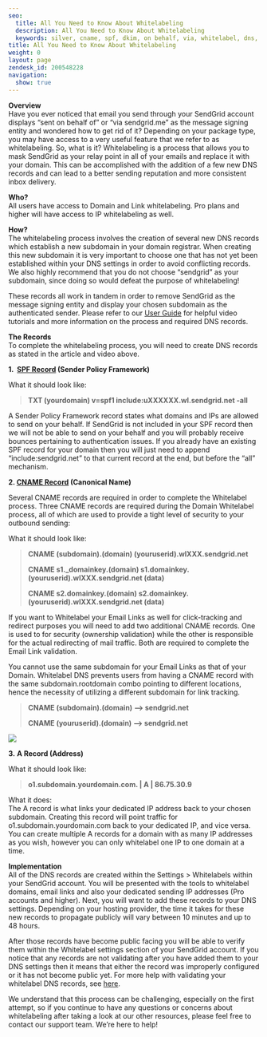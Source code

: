 ```yaml
---
seo:
  title: All You Need to Know About Whitelabeling
  description: All You Need to Know About Whitelabeling
  keywords: silver, cname, spf, dkim, on behalf, via, whitelabel, dns, IP, account, txt
title: All You Need to Know About Whitelabeling
weight: 0
layout: page
zendesk_id: 200548228
navigation:
  show: true
---
```


 **Overview**  
Have you ever noticed that email you send through your SendGrid account displays “sent on behalf of” or “via sendgrid.me” as the message signing entity and wondered how to get rid of it?  Depending on your package type, you may have access to a very useful feature that we refer to as whitelabeling. So, what is it? Whitelabeling is a process that allows you to mask SendGrid as your relay point in all of your emails and replace it with your domain. This can be accomplished with the addition of a few new DNS records and can lead to a better sending reputation and more consistent inbox delivery.

**Who?**  
All users have access to Domain and Link whitelabeling. Pro plans and higher will have access to IP whitelabeling as well.

**How?**  
The whitelabeling process involves the creation of several new DNS records which establish a new subdomain in your domain registrar. When creating this new subdomain it is very important to choose one that has not yet been established within your DNS settings in order to avoid conflicting records. We also highly recommend that you do not choose “sendgrid” as your subdomain, since doing so would defeat the purpose of whitelabeling!

These records all work in tandem in order to remove SendGrid as the message signing entity and display your chosen subdomain as the authenticated sender. Please refer to our [User Guide]({{root_url}}/User_Guide/Settings/Whitelabel/index.html) for helpful video tutorials and more information on the process and required DNS records.

**The Records**  
To complete the whitelabeling process, you will need to create DNS records as stated in the article and video above.

**1.&nbsp; [SPF Record](http://en.wikipedia.org/wiki/Sender_Policy_Framework) (Sender Policy Framework)**

What it should look like:

> **TXT (yourdomain) v=spf1 include:uXXXXXX.wl.sendgrid.net -all**

A Sender Policy Framework record states what domains and IPs are allowed to send on your behalf. If SendGrid is not included in your SPF record then we will not be able to send on your behalf and you will probably receive bounces pertaining to authentication issues. If you already have an existing SPF record for your domain then you will just need to append “include:sendgrid.net” to that current record at the end, but before the “all” mechanism.

**2. [CNAME Record](http://en.wikipedia.org/wiki/CNAME) (Canonical Name)**

Several CNAME records are required in order to complete the Whitelabel process. Three CNAME records are required during the Domain Whitelabel process, all of which are used to provide a tight level of security to your outbound sending:

What it should look like:

> **CNAME (subdomain).(domain) (youruserid).wlXXX.sendgrid.net**
>
> **CNAME s1.\_domainkey.(domain) s1.domainkey.(youruserid).wlXXX.sendgrid.net (data)**
>
> **CNAME s2.domainkey.(domain) s2.domainkey.(youruserid).wlXXX.sendgrid.net (data)**

If you want to Whitelabel your Email Links as well for click-tracking and redirect purposes you will need to add two additional CNAME records. One is used to for security (ownership validation) while the other is responsible for the actual redirecting of mail traffic. Both are required to complete the Email Link validation.

You cannot use the same subdomain for your Email Links as that of your Domain. Whitelabel DNS prevents users from having a CNAME record with the same subdomain.rootdomain combo pointing to different locations, hence the necessity of utilizing a different subdomain for link tracking.

> **CNAME (subdomain).(domain) --> sendgrid.net**
>
> **CNAME (youruserid).(domain) --> sendgrid.net**

![]({{root_url}}/images/WhitelabelCNAME.png)

**3.** **A Record (Address)**

What it should look like:

> **o1.subdomain.yourdomain.com. | A | 86.75.30.9**

What it does:  
The A record is what links your dedicated IP address back to your chosen subdomain. Creating this record will point traffic for o1.subdomain.yourdomain.com back to your dedicated IP, and vice versa. You can create multiple A records for a domain with as many IP addresses as you wish, however you can only whitelabel one IP to one domain at a time.

**Implementation**  
All of the DNS records are created within the Settings > Whitelabels within your SendGrid account. You will be presented with the tools to whitelabel domains, email links and also your dedicated sending IP addresses (Pro accounts and higher). Next, you will want to add these records to your DNS settings. Depending on your hosting provider, the time it takes for these new records to propagate publicly will vary between 10 minutes and up to 48 hours.

After those records have become public facing you will be able to verify them within the Whitelabel settings section of your SendGrid account. If you notice that any records are not validating after you have added them to your DNS settings then it means that either the record was improperly configured or it has not become public yet. For more help with validating your whitelabel DNS records, see [here]({{root_url}}/Classroom/Troubleshooting/Authentication/i_have_created_dns_records_but_the_whitelabel_wizard_is_not_validating_them.html).

We understand that this process can be challenging, especially on the first attempt, so if you continue to have any questions or concerns about whitelabeling after taking a look at our other resources, please feel free to contact our support team. We’re here to help!
